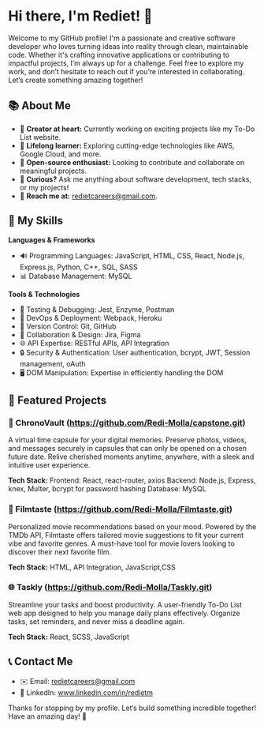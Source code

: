# Hi there, I'm Rediet! 👋

Welcome to my GitHub profile! I'm a passionate and creative software developer who loves turning ideas into reality through clean, maintainable code. Whether it's crafting innovative applications or contributing to impactful projects, I’m always up for a challenge.
Feel free to explore my work, and don’t hesitate to reach out if you’re interested in collaborating. Let’s create something amazing together!

## 📚 About Me
- 🎨 **Creator at heart:** Currently working on exciting projects like my To-Do List website.
- 🔧 **Lifelong learner:** Exploring cutting-edge technologies like AWS, Google Cloud, and more.
- 🔎 **Open-source enthusiast:** Looking to contribute and collaborate on meaningful projects.
- 🔔 **Curious?** Ask me anything about software development, tech stacks, or my projects!
- 📧 **Reach me at:** redietcareers@gmail.com.

## 🔧 My Skills
**Languages & Frameworks**
- 🔊 Programming Languages: JavaScript, HTML, CSS, React, Node.js, Express.js, Python, C++, SQL, SASS
- 📊 Database Management: MySQL

**Tools & Technologies**
- 🧪 Testing & Debugging: Jest, Enzyme, Postman
- 🚀 DevOps & Deployment: Webpack, Heroku
- 🔗 Version Control: Git, GitHub
- 🎨 Collaboration & Design: Jira, Figma
- 🌐 API Expertise: RESTful APIs, API Integration
- 🔒 Security & Authentication: User authentication, bcrypt, JWT, Session management, oAuth
- 🖥️ DOM Manipulation: Expertise in efficiently handling the DOM

## 🔗 Featured Projects

### 🔐 ChronoVault (https://github.com/Redi-Molla/capstone.git)
A virtual time capsule for your digital memories. Preserve photos, videos, and messages securely in capsules that can only be opened on a chosen future date. Relive cherished moments anytime, anywhere, with a sleek and intuitive user experience.

**Tech Stack:**
Frontend: React, react-router, axios
Backend: Node.js, Express, knex, Multer, bcrypt for password hashing
Database: MySQL

### 🎥 Filmtaste (https://github.com/Redi-Molla/Filmtaste.git)
Personalized movie recommendations based on your mood. Powered by the TMDb API, Filmtaste offers tailored movie suggestions to fit your current vibe and favorite genres. A must-have tool for movie lovers looking to discover their next favorite film.

**Tech Stack:** HTML, API Integration, JavaScript,CSS

### 🌐 Taskly (https://github.com/Redi-Molla/Taskly.git)
Streamline your tasks and boost productivity. A user-friendly To-Do List web app designed to help you manage daily plans effectively. Organize tasks, set reminders, and never miss a deadline again.

**Tech Stack:** React, SCSS, JavaScript

## 📞 Contact Me
- ✉️ Email: redietcareers@gmail.com
- 💼 LinkedIn: www.linkedin.com/in/redietm

Thanks for stopping by my profile. Let’s build something incredible together! Have an amazing day! 🌟

